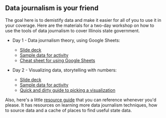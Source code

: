 ## Data journalism is your friend
The goal here is to demistify data and make it easier for all of you to use it in your coverage. Here are the materials for a two-day workshop on how to use the tools of data journalism to cover Illinois state government. 


+ Day 1 - Data journalism theory, using Google Sheets: 
  + [Slide deck](https://docs.google.com/presentation/d/1uAdTI1Kwdqg0X0qopOoL2wviORbVMW1y5r5MnkI7XgI/edit?usp=sharing)
  + [Sample data for activity](https://docs.google.com/spreadsheets/d/1vcJJBtRlHJgO-yNR4Luw4RimI4Xwq513EYOUNtWchEs/edit?usp=sharing) 
  + [Cheat sheet for using Google Sheets](drewjayadams/how-to-data/guides/Sheets_101.md)  

+ Day 2 - Visualizing data, storytelling with numbers: 
  + [Slide deck](https://docs.google.com/presentation/d/108Xs5fUYyMme8kKrt8qO1wxzO2H4mMhgEEJS3VCiUnY/edit?usp=sharing)
  + [Sample data for activity](https://docs.google.com/spreadsheets/d/15sp-czFHHQh3kJNlOKSSrPlDW-TAqOn6jRDPZyJL_P8/edit?usp=sharing)
  + [Quick and dirty guide to picking a visualization](drewjayadams/how-to-data/guides/Vizualizing_101.md)

Also, here's a little [resource guide](drewjayadams/how-to-data/guides/Resources.md) that you can reference whenever you'd please. It has resources on learning more data journalism techniques, how to source data and a cache of places to find useful state data. 


